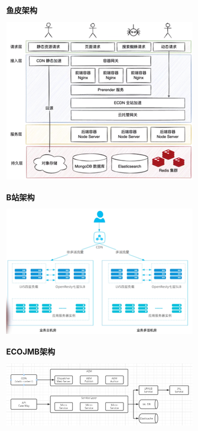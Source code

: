 ## 鱼皮架构

<img src="https://raw.githubusercontent.com/Famezyy/picture/master/notePictureBed/image-20220128011411015-346b456a170e195f04890c24a7936ba5-f46a5c.png" alt="image-20220128011411015" style="zoom: 50%;" />

## B站架构

<img src="https://raw.githubusercontent.com/Famezyy/picture/master/notePictureBed/image-20220716194838950-ddc47ad64c196d07ada853b20790f87c-cdeb68.png" alt="image-20220716194838950" style="zoom: 50%;" />

## ECOJMB架构

<img src="https://raw.githubusercontent.com/Famezyy/picture/master/notePictureBed/image-20220722181023744-3e1f9f78ebe9538e3c22f71dc76b77be-cc064f.png" alt="image-20220722181023744" style="zoom:80%;" />